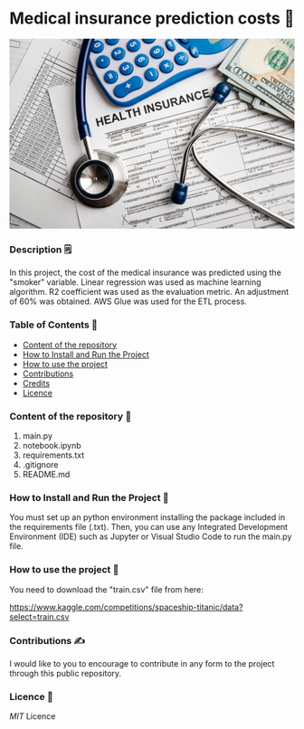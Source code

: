 # **Medical insurance prediction costs**  📘
![database with api](img/medical_insurance.jpg)

### **Description**  🗒️

In this project, the cost of the medical insurance was
predicted using the "smoker" variable.
Linear regression was used as
machine learning algorithm.
R2 coefficient was used as the
evaluation metric.
An adjustment of 60% was obtained.
AWS Glue was used for the ETL
process.

### **Table of Contents**  📑

- [Content of the repository](#content-of-the-repository)
- [How to Install and Run the Project](#how-to-install-and-run-the-project)
- [How to use the project](#how-to-use-the-project)
- [Contributions](#Contributions)
- [Credits](#credits)
- [Licence](#Licence)

### **Content of the repository**  🔡

1. main.py
2. notebook.ipynb
3. requirements.txt
4. .gitignore
3. README.md

### **How to Install and Run the Project**  🏃

You must set up an python environment installing the package included in the requirements file (.txt). Then, you can use any Integrated Development Environment (IDE) such as Jupyter or Visual Studio Code to run the
main.py file.


### **How to use the project**  📂

You need to download the "train.csv" file from here:

https://www.kaggle.com/competitions/spaceship-titanic/data?select=train.csv


### **Contributions**  ✍️

I would like to you to encourage to contribute in any form to the project through this public repository. 


### **Licence**  👮

*MIT* Licence

 
